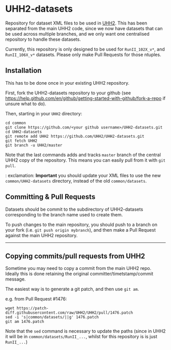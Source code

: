 # UHH2-datasets

Repository for dataset XML files to be used in [UHH2](UHH2/UHH2).
This has been separated from the main UHH2 code, since we now have datasets that can be used across multiple branches, and we only want one centralised repository to handle these datasets.

Currently, this repository is only designed to be used for `RunII_102X_v*`, and `RunII_106X_v*` datasets.
Please only make Pull Requests for those ntuples.

## Installation

This has to be done once in your existing UHH2 repository.

First, fork the UHH2-datasets repository to your github (see https://help.github.com/en/github/getting-started-with-github/fork-a-repo if unsure what to do).

Then, starting in your `UHH2` directory:

```
cd common
git clone https://github.com/<your github username>/UHH2-datasets.git
cd UHH2-datasets
git remote add UHH2 https://github.com/UHH2/UHH2-datasets.git 
git fetch UHH2
git branch -u UHH2/master
```

Note that the last commands adds and tracks `master` branch of the central UHH2 copy of the repository. This means you can easily pull from it with `git pull`.

: exclamation: **Important** you should update your XML files to use the new `common/UHH2-datasets` directory, instead of the old `common/datasets`.

## Committing & Pull Requests

Datasets should be commit to the subdirectory of UHH2-datasets corresponding to the branch name used to create them.

To push changes to the main repository, you should push to a branch on your fork (i.e. `git push origin mybranch`), and then make a Pull Request against the main UHH2 repository.


--------------------------------------------------------------------------------

## Copying commits/pull requests from UHH2

Sometime you may need to copy a commit from the main UHH2 repo. 
Ideally this is done retaining the original committer/timetstamp/commit message.

The easiest way is to generate a git patch, and then use `git am`.

e.g. from Pull Request #1476:

```
wget https://patch-diff.githubusercontent.com/raw/UHH2/UHH2/pull/1476.patch
sed -i 's|common/datasets/||g' 1476.patch
git am 1476.patch
```

Note that the `sed` command is necessary to update the paths (since in UHH2 it will be in `common/datasets/RunII_...`, whilst for this repository is is just `RunII_...`)
